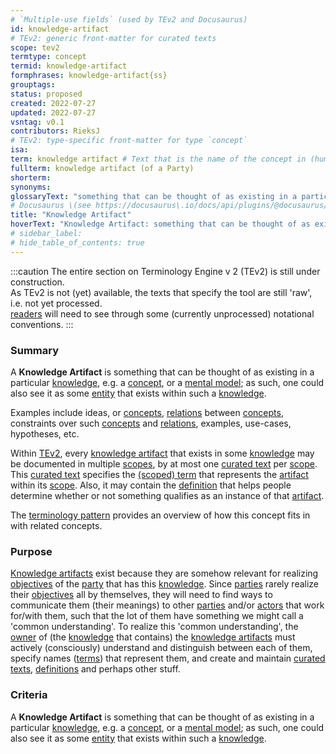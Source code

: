 ```yaml
---
# `Multiple-use fields` (used by TEv2 and Docusaurus)
id: knowledge-artifact
# TEv2: generic front-matter for curated texts
scope: tev2
termtype: concept
termid: knowledge-artifact
formphrases: knowledge-artifact{ss}
grouptags:
status: proposed
created: 2022-07-27
updated: 2022-07-27
vsntag: v0.1
contributors: RieksJ
# TEv2: type-specific front-matter for type `concept`
isa:
term: knowledge artifact # Text that is the name of the concept in (human readable) texts.
fullterm: knowledge artifact (of a Party)
shorterm:
synonyms:
glossaryText: "something that can be thought of as existing in a particular [knowledge](@), e.g. a [concept](@), or a [mental model](@)."
# Docusaurus \(see https://docusaurus\.io/docs/api/plugins/@docusaurus/plugin-content-docs#markdown-front-matter\):
title: "Knowledge Artifact"
hoverText: "Knowledge Artifact: something that can be thought of as existing in a particular Knowledge, e.g. a Concept, or a Mental Model."
# sidebar_label:
# hide_table_of_contents: true
---
```


:::caution
The entire section on Terminology Engine v 2 (TEv2) is still under construction.<br/>
As TEv2 is not (yet) available, the texts that specify the tool are still 'raw', i.e. not yet processed.<br/>[readers](@) will need to see through some (currently unprocessed) notational conventions.
:::

### Summary
A **Knowledge Artifact** is something that can be thought of as existing in a particular [knowledge](@), e.g. a [concept](@), or a [mental model](@); as such, one could also see it as some [entity](@) that exists within such a [knowledge](@).

Examples include ideas, or [concepts](@), [relations](@) between [concepts](@), constraints over such [concepts](@) and [relations](@), examples, use-cases, hypotheses, etc.

Within [TEv2](@), every [knowledge artifact](@) that exists in some [knowledge](@) may be documented in multiple [scopes](@), by at most one [curated text](@) per [scope](@). This [curated text](@) specifies the [(scoped) term](@) that represents the [artifact](knowledge-artifact@) within its [scope](@). Also, it may contain the [definition](@) that helps people determine whether or not something qualifies as an instance of that [artifact](knowledge-artifact@).

The [terminology pattern](pattern-terminology@) provides an overview of how this concept fits in with related concepts.

### Purpose
[Knowledge artifacts](@) exist because they are somehow relevant for realizing [objectives](@) of the [party](@) that has this [knowledge](@). Since [parties](@) rarely realize their [objectives](@) all by themselves, they will need to find ways to communicate them (their meanings) to other [parties](@) and/or [actors](@) that work for/with them, such that the lot of them have something we might call a 'common understanding'. To realize this 'common understanding', the [owner](@) of (the [knowledge](@) that contains) the [knowledge artifacts](@) must actively (consciously) understand and distinguish between each of them, specify names ([terms](@)) that represent them, and create and maintain [curated texts](@), [definitions](@) and perhaps other stuff.

### Criteria
A **Knowledge Artifact** is something that can be thought of as existing in a particular [knowledge](@), e.g. a [concept](@), or a [mental model](@); as such, one could also see it as some [entity](@) that exists within such a [knowledge](@).